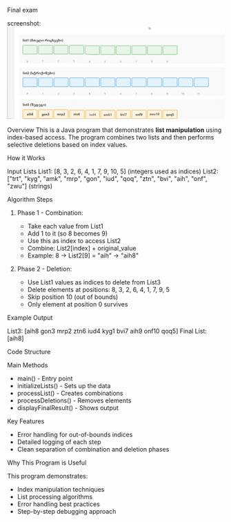 Final exam

screenshot: ![](screenshot.png)

Overview
This is a Java program that demonstrates **list manipulation** using index-based access. The program combines two lists and then performs selective deletions based on index values.

How it Works

Input Lists
List1: [8, 3, 2, 6, 4, 1, 7, 9, 10, 5] (integers used as indices)
List2: ["trt", "kyg", "amk", "mrp", "gon", "iud", "qoq", "ztn", "bvi", "aih", "onf", "zwu"] (strings)

Algorithm Steps

1. Phase 1 - Combination:
   - Take each value from List1
   - Add 1 to it (so 8 becomes 9)
   - Use this as index to access List2
   - Combine: List2[index] + original_value
   - Example: 8 → List2[9] = "aih" → "aih8"

2. Phase 2 - Deletion:
   - Use List1 values as indices to delete from List3
   - Delete elements at positions: 8, 3, 2, 6, 4, 1, 7, 9, 5
   - Skip position 10 (out of bounds)
   - Only element at position 0 survives

Example Output

List3: [aih8 gon3 mrp2 ztn6 iud4 kyg1 bvi7 aih9 onf10 qoq5]
Final List: [aih8]

Code Structure

Main Methods
- main() - Entry point
- initializeLists() - Sets up the data
- processList() - Creates combinations
- processDeletions() - Removes elements
- displayFinalResult() - Shows output

Key Features
- Error handling for out-of-bounds indices
- Detailed logging of each step
- Clean separation of combination and deletion phases

Why This Program is Useful

This program demonstrates:
- Index manipulation techniques
- List processing algorithms
- Error handling best practices
- Step-by-step debugging approach
